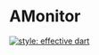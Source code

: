 # AMonitor

[![style: effective dart](https://img.shields.io/badge/style-effective_dart-40c4ff.svg)](https://github.com/tenhobi/effective_dart)
